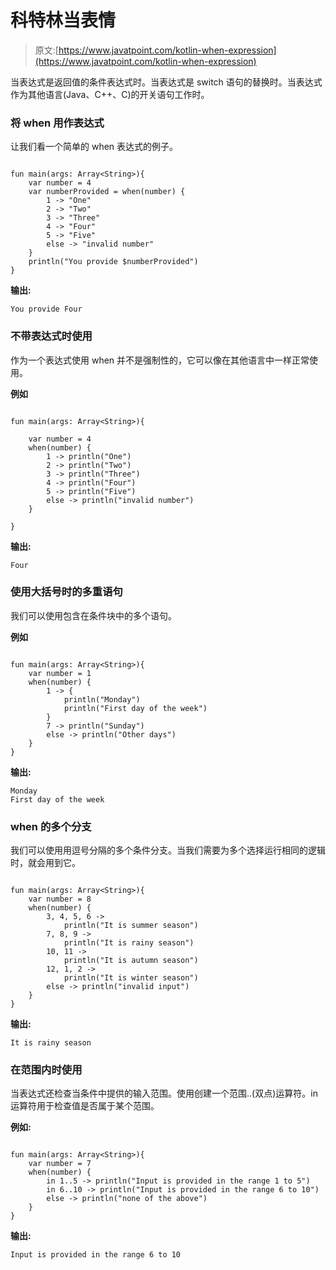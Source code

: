 # 科特林当表情

> 原文:[https://www.javatpoint.com/kotlin-when-expression](https://www.javatpoint.com/kotlin-when-expression)

当表达式是返回值的条件表达式时。当表达式是 switch 语句的替换时。当表达式作为其他语言(Java、C++、C)的开关语句工作时。

### 将 when 用作表达式

让我们看一个简单的 when 表达式的例子。

```

fun main(args: Array<String>){
    var number = 4
    var numberProvided = when(number) {
        1 -> "One"
        2 -> "Two"
        3 -> "Three"
        4 -> "Four"
        5 -> "Five"
        else -> "invalid number"
    }
    println("You provide $numberProvided")
}

```

**输出:**

```
You provide Four

```

### 不带表达式时使用

作为一个表达式使用 when 并不是强制性的，它可以像在其他语言中一样正常使用。

**例如**

```

fun main(args: Array<String>){

    var number = 4
    when(number) {
        1 -> println("One")
        2 -> println("Two")
        3 -> println("Three")
        4 -> println("Four")
        5 -> println("Five")
        else -> println("invalid number")
    }

}

```

**输出:**

```
Four

```

### 使用大括号时的多重语句

我们可以使用包含在条件块中的多个语句。

**例如**

```

fun main(args: Array<String>){
    var number = 1
    when(number) {
        1 -> {
            println("Monday")
            println("First day of the week")
        }
        7 -> println("Sunday")
        else -> println("Other days")
    }
}

```

**输出:**

```
Monday
First day of the week

```

### when 的多个分支

我们可以使用用逗号分隔的多个条件分支。当我们需要为多个选择运行相同的逻辑时，就会用到它。

```

fun main(args: Array<String>){
    var number = 8
    when(number) {
        3, 4, 5, 6 ->
            println("It is summer season")
        7, 8, 9 ->
            println("It is rainy season")
        10, 11 ->
            println("It is autumn season")
        12, 1, 2 ->
            println("It is winter season")
        else -> println("invalid input")
    }
}

```

**输出:**

```
It is rainy season

```

### 在范围内时使用

当表达式还检查当条件中提供的输入范围。使用创建一个范围..(双点)运算符。in 运算符用于检查值是否属于某个范围。

**例如:**

```

fun main(args: Array<String>){
    var number = 7
    when(number) {
        in 1..5 -> println("Input is provided in the range 1 to 5")
        in 6..10 -> println("Input is provided in the range 6 to 10")
        else -> println("none of the above")
    }
}

```

**输出:**

```
Input is provided in the range 6 to 10

```